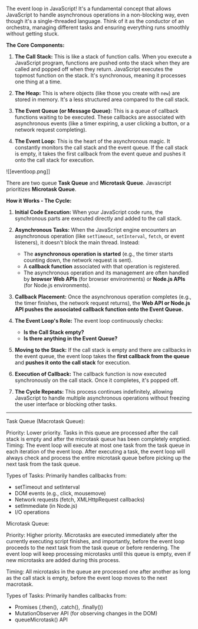 The event loop in JavaScript! It's a fundamental concept that allows JavaScript to handle asynchronous operations in a non-blocking way, even though it's a single-threaded language. Think of it as the conductor of an orchestra, managing different tasks and ensuring everything runs smoothly without getting stuck.

**The Core Components:**

1. **The Call Stack:** This is like a stack of function calls. When you execute a JavaScript program, functions are pushed onto the stack when they are called and popped off when they return. JavaScript executes the topmost function on the stack. It's synchronous, meaning it processes one thing at a time.

2. **The Heap:** This is where objects (like those you create with `new`) are stored in memory. It's a less structured area compared to the call stack.

3. **The Event Queue (or Message Queue):** This is a queue of callback functions waiting to be executed. These callbacks are associated with asynchronous events (like a timer expiring, a user clicking a button, or a network request completing).

4. **The Event Loop:** This is the heart of the asynchronous magic. It constantly monitors the call stack and the event queue. If the call stack is empty, it takes the first callback from the event queue and pushes it onto the call stack for execution.

![[eventloop.png]]

There are two queue **Task Queue** and **Microtask Queue**. Javascript prioritizes **Microtask Queue**. 


**How it Works - The Cycle:**

1. **Initial Code Execution:** When your JavaScript code runs, the synchronous parts are executed directly and added to the call stack.
    
2. **Asynchronous Tasks:** When the JavaScript engine encounters an asynchronous operation (like `setTimeout`, `setInterval`, `fetch`, or event listeners), it doesn't block the main thread. Instead:
    
    - The **asynchronous operation is started** (e.g., the timer starts counting down, the network request is sent).
    - A **callback function** associated with that operation is registered.
    - The asynchronous operation and its management are often handled by **browser Web APIs** (for browser environments) or **Node.js APIs** (for Node.js environments).
3. **Callback Placement:** Once the asynchronous operation completes (e.g., the timer finishes, the network request returns), the **Web API or Node.js API pushes the associated callback function onto the Event Queue.**
    
4. **The Event Loop's Role:** The event loop continuously checks:
    
    - **Is the Call Stack empty?**
    - **Is there anything in the Event Queue?**
5. **Moving to the Stack:** If the call stack is empty and there are callbacks in the event queue, the event loop takes the **first callback from the queue** and **pushes it onto the call stack** for execution.
    
6. **Execution of Callback:** The callback function is now executed synchronously on the call stack. Once it completes, it's popped off.
    
7. **The Cycle Repeats:** This process continues indefinitely, allowing JavaScript to handle multiple asynchronous operations without freezing the user interface or blocking other tasks.

---
Task Queue (Macrotask Queue):

Priority: Lower priority. Tasks in this queue are processed after the call stack is empty and after the microtask queue has been completely emptied.
Timing: The event loop will execute at most one task from the task queue in each iteration of the event loop. After executing a task, the event loop will always check and process the entire microtask queue before picking up the next task from the task queue.

Types of Tasks: Primarily handles callbacks from:
- setTimeout and setInterval
- DOM events (e.g., click, mousemove)
- Network requests (fetch, XMLHttpRequest callbacks)
- setImmediate (in Node.js)
- I/O operations

Microtask Queue:

Priority: Higher priority. Microtasks are executed immediately after the currently executing script finishes, and importantly, before the event loop proceeds to the next task from the task queue or before rendering. The event loop will keep processing microtasks until this queue is empty, even if new microtasks are added during this process.

Timing: All microtasks in the queue are processed one after another as long as the call stack is empty, before the event loop moves to the next macrotask.

Types of Tasks: Primarily handles callbacks from:
- Promises (.then(), .catch(), .finally())
- MutationObserver API (for observing changes in the DOM)
- queueMicrotask() API

